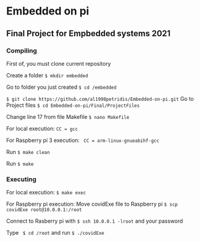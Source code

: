 # Embedded on pi

## Final Project for Empbedded systems 2021

### Compiling
First of, you must clone current repository

Create a folder ``` $ mkdir embedded ```

Go to folder you just created ``` $ cd /embedded ```

``` $ git clone https://github.com/al1998petridis/Embedded-on-pi.git ``` 
Go to Project files ``` $ cd Embedded-on-pi/Final/ProjectFiles ```

Change line 17 from file Makefile ``` $ nano Makefile ```

For local execution: ``` CC = gcc ```
    
For Raspberry pi 3 execution: ```  CC = arm-linux-gnueabihf-gcc ```
    
Run ``` $ make clean ```

Run ``` $ make ```

### Executing

For local execution: ``` $ make exec ```
   
For Raspberry pi execution: Move covidExe file to Raspberry pi ``` $ scp covidExe root@10.0.0.1:/root ```
    
Connect to Rasberry pi with ``` $ ssh 10.0.0.1 -lroot ``` and your password

Type ``` $ cd /root``` and run ``` $ ./covidExe ```
